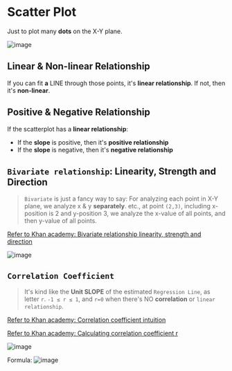 # Scatter Plot

Just to plot many **dots** on the X-Y plane.

![image](https://user-images.githubusercontent.com/14041622/43849867-0065f006-9b69-11e8-9fd4-b03b1cae7b69.png)


## Linear & Non-linear Relationship
If you can fit **a** LINE through those points, it's **linear relationship**.
If not, then it's **non-linear**.


## Positive & Negative Relationship
If the scatterplot has a **linear relationship**:
- If the **slope** is positive, then it's **positive relationship**
- If the **slope** is negative, then it's **negative relationship**


## `Bivariate relationship`: Linearity, Strength and Direction
> `Bivariate` is just a fancy way to say: For analyzing each point in X-Y plane, we analyze x & y **separately**. 
etc., at point `(2,3)`, including x-position is 2 and y-position 3, we analyze the x-value of all points, and then y-value of all points.

[Refer to Khan academy: Bivariate relationship linearity, strength and direction](https://www.khanacademy.org/math/ap-statistics/bivariate-data-ap/modal/v/bivariate-relationship-linearity-strength-and-direction)

![image](https://user-images.githubusercontent.com/14041622/43850634-05d5cf50-9b6b-11e8-90fb-6c969776ef5f.png)


## `Correlation Coefficient`
> It's kind like the **Unit SLOPE** of the estimated `Regression Line`, as letter `r`. 
`-1 ≤ r ≤ 1`, and `r=0` when there's NO **correlation** or `linear relationship`.

[Refer to Khan academy: Correlation coefficient intuition](https://www.khanacademy.org/math/ap-statistics/bivariate-data-ap/modal/v/correlation-coefficient-intuition-examples)

[Refer to Khan academy: Calculating correlation coefficient r](https://www.khanacademy.org/math/ap-statistics/bivariate-data-ap/modal/v/calculating-correlation-coefficient-r)

![image](https://user-images.githubusercontent.com/14041622/43851982-b77fa5de-9b6e-11e8-8a97-ab5463145df4.png)


Formula:
![image](https://user-images.githubusercontent.com/14041622/43852018-c8a8d236-9b6e-11e8-8ea0-cf2a9ccda218.png)
